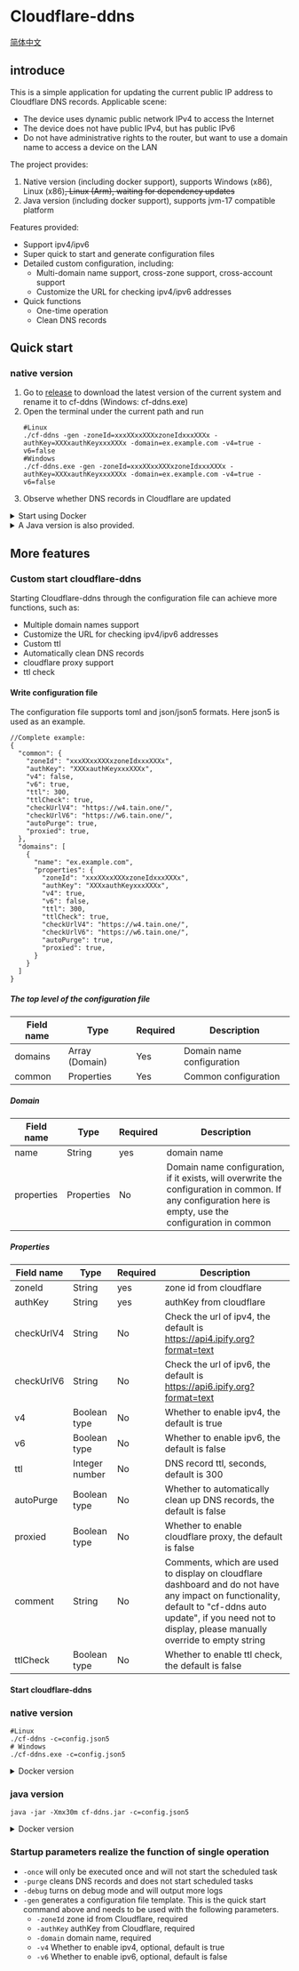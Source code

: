# Cloudflare-ddns

[简体中文](./README.zh-CN.md)

## introduce

This is a simple application for updating the current public IP address to Cloudflare DNS records. Applicable scene:

- The device uses dynamic public network IPv4 to access the Internet
- The device does not have public IPv4, but has public IPv6
- Do not have administrative rights to the router, but want to use a domain name to access a device on the LAN

The project provides:

1. Native version (including docker support), supports Windows (x86), Linux (x86)~~, Linux (Arm), waiting for dependency updates~~
2. Java version (including docker support), supports jvm-17 compatible platform

Features provided:

- Support ipv4/ipv6
- Super quick to start and generate configuration files
- Detailed custom configuration, including:
    - Multi-domain name support, cross-zone support, cross-account support
    - Customize the URL for checking ipv4/ipv6 addresses
- Quick functions
    - One-time operation
    - Clean DNS records

## Quick start

### native version

1. Go to [release](../../releases/latest) to download the latest version of the current system and rename it to cf-ddns (Windows: cf-ddns.exe)
2. Open the terminal under the current path and run
    ```shell
    #Linux
    ./cf-ddns -gen -zoneId=xxxXXxxXXXxzoneIdxxxXXXx -authKey=XXXxauthKeyxxxXXXx -domain=ex.example.com -v4=true -v6=false
    #Windows
    ./cf-ddns.exe -gen -zoneId=xxxXXxxXXXxzoneIdxxxXXXx -authKey=XXXxauthKeyxxxXXXx -domain=ex.example.com -v4=true -v6=false
    ```
3. Observe whether DNS records in Cloudflare are updated

<details>

<summary>Start using Docker</summary>

### native-docker version

1. Create docker-compose.yml file
    ```yaml
    services:
      cf-ddns:
        image: selcarpa/cloudflare-ddns:latest
        network_mode: "host"
        container_name: cf-ddns
        restart: unless-stopped # Restart strategy
        command: ["-gen","-zoneId=xxxXXxxXXXxzoneIdxxxXXXx","-authKey=XXXxauthKeyxxxXXXx","-domain=ex.example.com","-v4=true","-v6=false"] # Start command
    ```
2. Start
    ```shell
     docker-compose up -d
     ```

</details>

<details>

<summary>A Java version is also provided.</summary>

### java version

1. Go to [release](../../releases/latest) to download the latest jar version and rename it to cf-ddns.jar
2. run
    ```shell
    java -jar -Xmx30m cf-ddns.jar -gen -zoneId=xxxXXxxXXXxzoneIdxxxXXXx -authKey=XXXxauthKeyxxxXXXx -domain=ex.example.com -v4=true -v6=false
    ```

### java-docker version

1. Create docker-compose.yml file
    ```yaml
    services:
      cf-ddns:
        image: selcarpa/cloudflare-ddns-jvm:latest
        network_mode: "host"
        container_name: cf-ddns
        restart: unless-stopped # Restart strategy
        command: ["-gen","-zoneId=xxxXXxxXXXxzoneIdxxxXXXx","-authKey=XXXxauthKeyxxxXXXx","-domain=ex.example.com","-v4=true","-v6=false"] # Start command
    ```
2. Start
    ```shell
     docker-compose up -d
     ```

</details>

## More features

### Custom start cloudflare-ddns

Starting Cloudflare-ddns through the configuration file can achieve more functions, such as:

- Multiple domain names support
- Customize the URL for checking ipv4/ipv6 addresses
- Custom ttl
- Automatically clean DNS records
- cloudflare proxy support
- ttl check

#### Write configuration file

The configuration file supports toml and json/json5 formats. Here json5 is used as an example.

```json5
//Complete example:
{
  "common": {
    "zoneId": "xxxXXxxXXXxzoneIdxxxXXXx",
    "authKey": "XXXxauthKeyxxxXXXx",
    "v4": false,
    "v6": true,
    "ttl": 300,
    "ttlCheck": true,
    "checkUrlV4": "https://w4.tain.one/",
    "checkUrlV6": "https://w6.tain.one/",
    "autoPurge": true,
    "proxied": true,
  },
  "domains": [
    {
      "name": "ex.example.com",
      "properties": {
        "zoneId": "xxxXXxxXXXxzoneIdxxxXXXx",
        "authKey": "XXXxauthKeyxxxXXXx",
        "v4": true,
        "v6": false,
        "ttl": 300,
        "ttlCheck": true,
        "checkUrlV4": "https://w4.tain.one/",
        "checkUrlV6": "https://w6.tain.one/",
        "autoPurge": true,
        "proxied": true,
      }
    }
  ]
}
```

##### The top level of the configuration file

| Field name | Type           | Required | Description               |
|------------|----------------|----------|---------------------------|
| domains    | Array (Domain) | Yes      | Domain name configuration |
| common     | Properties     | Yes      | Common configuration      |

##### Domain

| Field name | Type       | Required | Description                                                                                                                                              |
|------------|------------|----------|----------------------------------------------------------------------------------------------------------------------------------------------------------|
| name       | String     | yes      | domain name                                                                                                                                              |
| properties | Properties | No       | Domain name configuration, if it exists, will overwrite the configuration in common. If any configuration here is empty, use the configuration in common |

##### Properties

| Field name | Type           | Required | Description                                                                                                                                                                                                     |
|------------|----------------|----------|-----------------------------------------------------------------------------------------------------------------------------------------------------------------------------------------------------------------|
| zoneId     | String         | yes      | zone id from cloudflare                                                                                                                                                                                         |
| authKey    | String         | yes      | authKey from cloudflare                                                                                                                                                                                         |
| checkUrlV4 | String         | No       | Check the url of ipv4, the default is https://api4.ipify.org?format=text                                                                                                                                        |
| checkUrlV6 | String         | No       | Check the url of ipv6, the default is https://api6.ipify.org?format=text                                                                                                                                        |
| v4         | Boolean type   | No       | Whether to enable ipv4, the default is true                                                                                                                                                                     |
| v6         | Boolean type   | No       | Whether to enable ipv6, the default is false                                                                                                                                                                    |
| ttl        | Integer number | No       | DNS record ttl, seconds, default is 300                                                                                                                                                                         |
| autoPurge  | Boolean type   | No       | Whether to automatically clean up DNS records, the default is false                                                                                                                                             |
| proxied    | Boolean type   | No       | Whether to enable cloudflare proxy, the default is false                                                                                                                                                        |
| comment    | String         | No       | Comments, which are used to display on cloudflare dashboard and do not have any impact on functionality, default to "cf-ddns auto update", if you need not to display, please manually override to empty string |
| ttlCheck   | Boolean type   | No       | Whether to enable ttl check, the default is false                                                                                                                                                               |

#### Start cloudflare-ddns

### native version

```shell
#Linux
./cf-ddns -c=config.json5
# Windows
./cf-ddns.exe -c=config.json5
```

<details>
<summary>Docker version</summary>

```yaml
    services:
      cf-ddns:
        image: selcarpa/cloudflare-ddns:latest
        network_mode: "host"
        container_name: cf-ddns
        volumes:
          - /path/to/config.json5:/cf-ddn/config.json5 # Mount the configuration file. Note that /path/to/config.json5 needs to be replaced with the actual path.
        restart: unless-stopped # Restart strategy
        command: [ "-c=/cf-ddn/config.json5" ] # Start command
```

</details>

### java version

```shell
java -jar -Xmx30m cf-ddns.jar -c=config.json5
```

<details>
<summary>Docker version</summary>

```yaml
     services:
       cf-ddns:
         image: selcarpa/cloudflare-ddns-jvm:latest
         network_mode: "host"
         container_name: cf-ddns
         volumes:
           - /path/to/config.json5:/cf-ddns/config.json5 # Mount the configuration file. Note that /path/to/config.json5 needs to be replaced with the actual path.
         restart: unless-stopped # Restart strategy
         command: [ "-c=/cf-ddn/config.json5" ] # Start command
```

</details>

### Startup parameters realize the function of single operation

- `-once` will only be executed once and will not start the scheduled task
- `-purge` cleans DNS records and does not start scheduled tasks
- `-debug` turns on debug mode and will output more logs
- `-gen` generates a configuration file template. This is the quick start command above and needs to be used with the following parameters.
   - `-zoneId` zone id from Cloudflare, required
   - `-authKey` authKey from Cloudflare, required
   - `-domain` domain name, required
   - `-v4` Whether to enable ipv4, optional, default is true
   - `-v6` Whether to enable ipv6, optional, default is false
